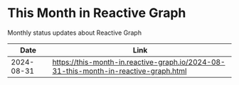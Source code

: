 # This Month in Reactive Graph

Monthly status updates about Reactive Graph

| Date       | Link                                                                                 |
|------------|--------------------------------------------------------------------------------------|
| 2024-08-31 | https://this-month-in.reactive-graph.io/2024-08-31-this-month-in-reactive-graph.html |
